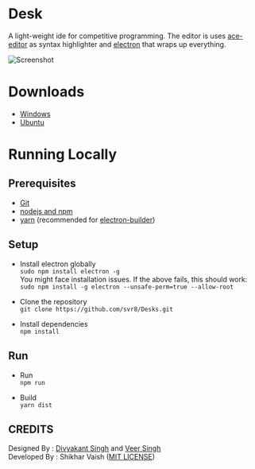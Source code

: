 # Desk
A light-weight ide for competitive programming. The editor is uses [ace-editor](https://github.com/ajaxorg/ace) as syntax highlighter and [electron](https://electronjs.org/) that wraps up everything.

![Screenshot](https://github.com/svr8/Desk/blob/master/Screenshot.PNG)

# Downloads
+ [Windows](http://www.mediafire.com/file/ki3m3nyi0u333ks/Desk-1.0.0-Windows.zip)
+ [Ubuntu](http://www.mediafire.com/file/m7w5akr74dg9btw/Desk-1.0.0-Linux-x86_64.tar.gz)

# Running Locally
## Prerequisites
+ [Git](https://git-scm.com/)
+ [nodejs and npm](https://nodejs.org/en/)
+ [yarn](https://www.npmjs.com/package/yarn) (recommended for [electron-builder](https://www.npmjs.com/package/electron-builder))

## Setup
+ Install electron globally<br/>
`sudo npm install electron -g`<br/>
You might face installation issues. If the above fails, this should work:<br/>
`sudo npm install -g electron --unsafe-perm=true --allow-root`

+ Clone the repository<br/>
`git clone https://github.com/svr8/Desks.git`

+ Install dependencies<br/>
`npm install`

## Run
+ Run<br/>
`npm run`

+ Build<br/>
`yarn dist`

## CREDITS
Designed By : [Divyakant Singh](https://www.behance.net/divyakantsingh) and [Veer Singh](https://www.instagram.com/weavingweb/) <br/>
Developed By : Shikhar Vaish ([MIT LICENSE](https://github.com/svr8/Desk/blob/master/LICENSE))
